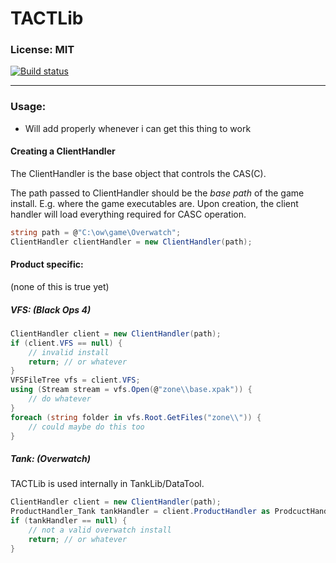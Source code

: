 # TACTLib 

### License: MIT
[![Build status](https://ci.appveyor.com/api/projects/status/7341i7g2qupdle6l?svg=true)](https://ci.appveyor.com/project/yukimono/tactlib)

----

### Usage:
* Will add properly whenever i can get this thing to work

#### Creating a ClientHandler
The ClientHandler is the base object that controls the CAS(C). 

The path passed to ClientHandler should be the *base path* of the game install. E.g. where the game executables are. Upon creation, the client handler will load everything required for CASC operation.
```c#
string path = @"C:\ow\game\Overwatch";
ClientHandler clientHandler = new ClientHandler(path);
```

#### Product specific:
(none of this is true yet)
 
##### VFS: (Black Ops 4)
```c#
ClientHandler client = new ClientHandler(path);
if (client.VFS == null) {
    // invalid install
    return; // or whatever
}
VFSFileTree vfs = client.VFS;
using (Stream stream = vfs.Open(@"zone\\base.xpak")) {
    // do whatever
}
foreach (string folder in vfs.Root.GetFiles("zone\\")) {
    // could maybe do this too
}
```
##### Tank: (Overwatch)
TACTLib is used internally in TankLib/DataTool.
```c#
ClientHandler client = new ClientHandler(path);
ProductHandler_Tank tankHandler = client.ProductHandler as ProdcuctHandler_Tank;
if (tankHandler == null) {
    // not a valid overwatch install
    return; // or whatever
}
```
